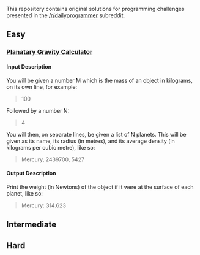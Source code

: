 This repository contains original solutions for programming challenges presented in the [/r/dailyprogrammer](http://www.reddit.com/r/dailyprogrammer/) subreddit.

## Easy
### [Planatary Gravity Calculator](http://www.reddit.com/r/dailyprogrammer/comments/284mep/6142014_challenge_166b_easy_planetary_gravity/)
#### Input Description

You will be given a number M which is the mass of an object in kilograms, on its own line, for example:
> 100

Followed by a number N:

> 4

You will then, on separate lines, be given a list of N planets. This will be given as its name, its radius (in metres), and its average density (in kilograms per cubic metre), like so:

> Mercury, 2439700, 5427

#### Output Description

Print the weight (in Newtons) of the object if it were at the surface of each planet, like so:

> Mercury: 314.623

## Intermediate

## Hard